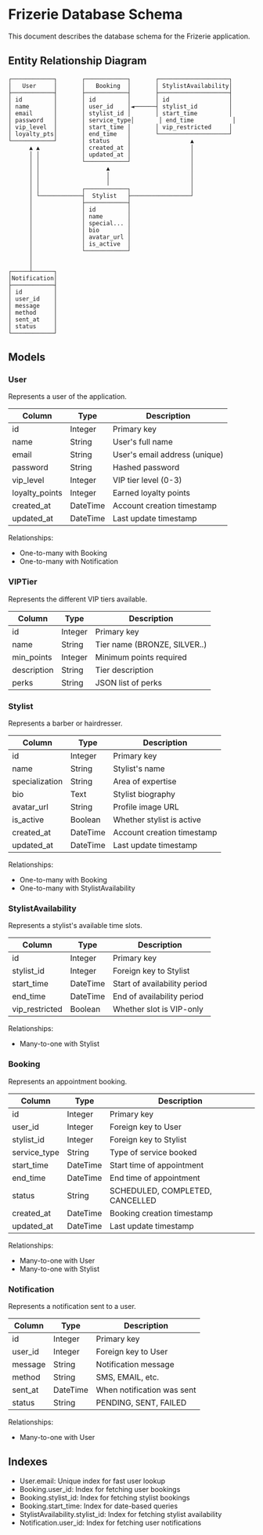 # Frizerie Database Schema

This document describes the database schema for the Frizerie application.

## Entity Relationship Diagram

```
┌────────────┐       ┌────────────┐       ┌────────────────────┐
│   User     │       │   Booking  │       │ StylistAvailability│
├────────────┤       ├────────────┤       ├────────────────────┤
│ id         │       │ id         │       │ id                 │
│ name       │       │ user_id    │◄──────┤ stylist_id         │
│ email      │       │ stylist_id │       │ start_time         │
│ password   │       │ service_type│       │ end_time           │
│ vip_level  │       │ start_time │       │ vip_restricted     │
│ loyalty_pts│       │ end_time   │       └────────────────────┘
└────────────┘       │ status     │                 ▲
      ▲ ▲            │ created_at │                 │
      │ │            │ updated_at │                 │
      │ │            └────────────┘                 │
      │ │                   ▲                       │
      │ │                   │                       │
      │ │                   │                       │
      │ │            ┌────────────┐                 │
      │ └────────────┤  Stylist   ├─────────────────┘
      │              ├────────────┤
      │              │ id         │
      │              │ name       │
      │              │ special... │
      │              │ bio        │
      │              │ avatar_url │
      │              │ is_active  │
      │              └────────────┘
      │
      │
┌─────┴──────┐
│Notification│
├────────────┤
│ id         │
│ user_id    │
│ message    │
│ method     │
│ sent_at    │
│ status     │
└────────────┘
```

## Models

### User

Represents a user of the application.

| Column         | Type      | Description                       |
|----------------|-----------|-----------------------------------|
| id             | Integer   | Primary key                       |
| name           | String    | User's full name                  |
| email          | String    | User's email address (unique)     |
| password       | String    | Hashed password                   |
| vip_level      | Integer   | VIP tier level (0-3)              |
| loyalty_points | Integer   | Earned loyalty points             |
| created_at     | DateTime  | Account creation timestamp        |
| updated_at     | DateTime  | Last update timestamp             |

Relationships:
- One-to-many with Booking
- One-to-many with Notification

### VIPTier

Represents the different VIP tiers available.

| Column      | Type      | Description                 |
|-------------|-----------|-----------------------------|
| id          | Integer   | Primary key                 |
| name        | String    | Tier name (BRONZE, SILVER..)|
| min_points  | Integer   | Minimum points required     |
| description | String    | Tier description            |
| perks       | String    | JSON list of perks          |

### Stylist

Represents a barber or hairdresser.

| Column         | Type      | Description                       |
|----------------|-----------|-----------------------------------|
| id             | Integer   | Primary key                       |
| name           | String    | Stylist's name                    |
| specialization | String    | Area of expertise                 |
| bio            | Text      | Stylist biography                 |
| avatar_url     | String    | Profile image URL                 |
| is_active      | Boolean   | Whether stylist is active         |
| created_at     | DateTime  | Account creation timestamp        |
| updated_at     | DateTime  | Last update timestamp             |

Relationships:
- One-to-many with Booking
- One-to-many with StylistAvailability

### StylistAvailability

Represents a stylist's available time slots.

| Column         | Type      | Description                       |
|----------------|-----------|-----------------------------------|
| id             | Integer   | Primary key                       |
| stylist_id     | Integer   | Foreign key to Stylist            |
| start_time     | DateTime  | Start of availability period      |
| end_time       | DateTime  | End of availability period        |
| vip_restricted | Boolean   | Whether slot is VIP-only          |

Relationships:
- Many-to-one with Stylist

### Booking

Represents an appointment booking.

| Column         | Type      | Description                       |
|----------------|-----------|-----------------------------------|
| id             | Integer   | Primary key                       |
| user_id        | Integer   | Foreign key to User               |
| stylist_id     | Integer   | Foreign key to Stylist            |
| service_type   | String    | Type of service booked            |
| start_time     | DateTime  | Start time of appointment         |
| end_time       | DateTime  | End time of appointment           |
| status         | String    | SCHEDULED, COMPLETED, CANCELLED   |
| created_at     | DateTime  | Booking creation timestamp        |
| updated_at     | DateTime  | Last update timestamp             |

Relationships:
- Many-to-one with User
- Many-to-one with Stylist

### Notification

Represents a notification sent to a user.

| Column         | Type      | Description                       |
|----------------|-----------|-----------------------------------|
| id             | Integer   | Primary key                       |
| user_id        | Integer   | Foreign key to User               |
| message        | String    | Notification message              |
| method         | String    | SMS, EMAIL, etc.                  |
| sent_at        | DateTime  | When notification was sent        |
| status         | String    | PENDING, SENT, FAILED             |

Relationships:
- Many-to-one with User

## Indexes

- User.email: Unique index for fast user lookup
- Booking.user_id: Index for fetching user bookings
- Booking.stylist_id: Index for fetching stylist bookings
- Booking.start_time: Index for date-based queries
- StylistAvailability.stylist_id: Index for fetching stylist availability
- Notification.user_id: Index for fetching user notifications 
